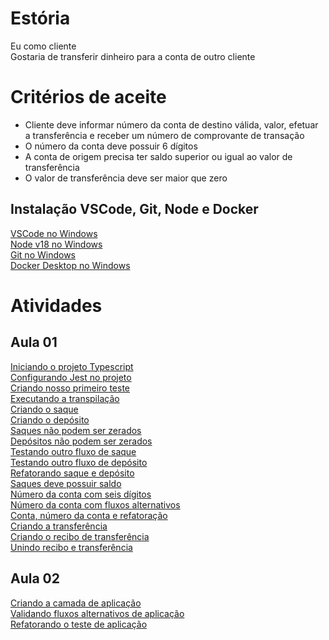 # Estória
Eu como cliente   
Gostaria de transferir dinheiro para a conta de outro cliente   

# Critérios de aceite
- Cliente deve informar número da conta de destino válida, valor, efetuar a transferência e receber um número de comprovante de transação
- O número da conta deve possuir 6 dígitos
- A conta de origem precisa ter saldo superior ou igual ao valor de transferência
- O valor de transferência deve ser maior que zero

## Instalação VSCode, Git, Node e Docker
[VSCode no Windows](https://www.youtube.com/watch?v=zPHbeSBvdkg)   
[Node v18 no Windows](https://www.youtube.com/watch?v=_R7cSg4um00)   
[Git no Windows](https://www.youtube.com/watch?v=_RcVweTCvRE)   
[Docker Desktop no Windows](https://www.youtube.com/watch?v=n0bxjsGi_BY)   

# Atividades

## Aula 01
[Iniciando o projeto Typescript](https://gist.github.com/joaovictorino/36f3b4a30382ef6faaecebb97640b26b)   
[Configurando Jest no projeto](https://gist.github.com/joaovictorino/bf9da4285212683805a9d5a1c6508ac6)   
[Criando nosso primeiro teste](https://gist.github.com/joaovictorino/c180345965668e36ce120999e1a90aee)   
[Executando a transpilação](https://gist.github.com/joaovictorino/709601eeca37e6d77a36726c42cba46c)   
[Criando o saque](https://gist.github.com/joaovictorino/f12fab9f4ecc092e26c24507a504e281)   
[Criando o depósito](https://gist.github.com/joaovictorino/c50dacb804843df7717420b8f3b001cd)   
[Saques não podem ser zerados](https://gist.github.com/joaovictorino/a5ae01b4d22765f7087d69e9dd536303)   
[Depósitos não podem ser zerados](https://gist.github.com/joaovictorino/3a65e5e6d8f42256b63492e75eb51642)   
[Testando outro fluxo de saque](https://gist.github.com/joaovictorino/74857497c704d667abd7f05cac536ec3)   
[Testando outro fluxo de depósito](https://gist.github.com/joaovictorino/28245bd508b1559a303d87fc7f042190)   
[Refatorando saque e depósito](https://gist.github.com/joaovictorino/15b963d6f1ba13d4d846049f7e551e8f)   
[Saques deve possuir saldo](https://gist.github.com/joaovictorino/6ac61220b8ab70067513d525f7854d32)   
[Número da conta com seis dígitos](https://gist.github.com/joaovictorino/334ee5785d7b5b19a782d56ffcf02dc2)   
[Número da conta com fluxos alternativos](https://gist.github.com/joaovictorino/732145f92c4e3a5164a74d23a6e5c104)   
[Conta, número da conta e refatoração](https://gist.github.com/joaovictorino/5393d166d79a7c2355f9857af856ec47)   
[Criando a transferência](https://gist.github.com/joaovictorino/7b3fc68e66d64ac950c402b92db40f41)   
[Criando o recibo de transferência](https://gist.github.com/joaovictorino/51cbe1bbf6db94563bf902657a82ef83)   
[Unindo recibo e transferência](https://gist.github.com/joaovictorino/39976a2704232a417292306fe434a6c0)   

## Aula 02
[Criando a camada de aplicação](https://gist.github.com/joaovictorino/fd80a207c35bef460cee34291022a3ca)   
[Validando fluxos alternativos de aplicação](https://gist.github.com/joaovictorino/50abe117aaa52633b88dec92b730b8fc)   
[Refatorando o teste de aplicação](https://gist.github.com/joaovictorino/52600cfea9e651fab9212e9a385bd175)   
